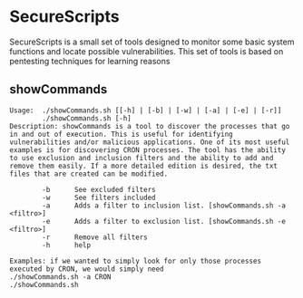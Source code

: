 # SecureScripts

SecureScripts is a small set of tools designed to monitor some basic system functions and locate possible vulnerabilities. This set of tools is based on pentesting techniques for learning reasons

## showCommands

```
Usage:  ./showCommands.sh [[-h] | [-b] | [-w] | [-a] | [-e] | [-r]] 
        ./showCommands.sh [-h]
Description: showCommands is a tool to discover the processes that go in and out of execution. This is useful for identifying vulnerabilities and/or malicious applications. One of its most useful examples is for discovering CRON processes. The tool has the ability to use exclusion and inclusion filters and the ability to add and remove them easily. If a more detailed edition is desired, the txt files that are created can be modified.

        -b      See excluded filters 
        -w      See filters included 
        -a      Adds a filter to inclusion list. [showCommands.sh -a <filtro>]
        -e      Adds a filter to exclusion list. [showCommands.sh -e <filtro>]
        -r      Remove all filters
        -h      help 

Examples: if we wanted to simply look for only those processes executed by CRON, we would simply need
./showCommands.sh -a CRON
./showCommands.sh

```